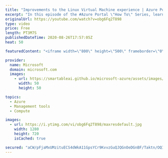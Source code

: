 ```yaml
---
title: "Improvements to the Linux Virtual Machine experience | Azure Portal Series"
excerpt: "In this episode of the #Azure Portal \"How To\" Series, learn more about the improvements to the Linux Virtual Machine (VM) experience such as automatic SSH key generation, a new and improved landing page, and a new seamless connect experience.   Try out these features in the Azure portal: https://portal.azure.com"
originalUrl: https://youtube.com/watch?v=obg6Fq2T898
type: video
price: Free
length: PT3M7S
publishedDateTime: 2020-08-26T17:57:05Z
heat: 50

featuredContent: "<iframe width=\"800\" height=\"500\" frameborder=\"0\" src=\"https://www.youtube.com/embed/obg6Fq2T898\" allow=\"accelerometer; autoplay; encrypted-media; gyroscope; picture-in-picture\" allowfullscreen></iframe>"

provider:
  name: Microsoft
  domain: microsoft.com
  images:
    - url: https://smartableai.github.io/microsoft-azure/assets/images/organizations/microsoft.com-50x50.jpg
      width: 50
      height: 50

topics:
  - Azure
  - Management tools
  - Compute

images:
  - url: https://i.ytimg.com/vi/obg6Fq2T898/maxresdefault.jpg
    width: 1280
    height: 720
    isCached: true

secured: "aCW/pFjaMxUMzituECS4dWkA11GpsYCr9KvvzGuQJQGnOeDGnBF/Taktn/OQIXe0djpGukvdL6dASAXIwUrfwhORQTaVPcsT8UhoD4J/hOUHp5IASj6i2QsH9wcOQZFKjyKwsouc6Yzl2AZ2UJdHY7XzEFIDs/8IeSOla4NdCIqmFnYG7CyEBQYfK6PWuBUJz0rsdnnQO+ZMiKSNmUrvIN2GS6vcsMDDIKBIk846MPLqcLRb3j7N+Sk400nYVlHgPYJ0q1ax1RrshWr8yKEtYc1CA3POtRMgNWFBuqkMUH2oeql1MEj4y8o4Uo6G1tc92UzO4/9SUuu+7mQQuIfaZKEa62bp2XvM5XWN3EHC/G/l59b1Jr7jXJG9P2vfumU1j919j7OQTJVRCF19yZdi2TjwCnhN9yjVe4GoqVFC4bE=;xalELW4E7fzBSLZ9KRf6MQ=="
---
```


